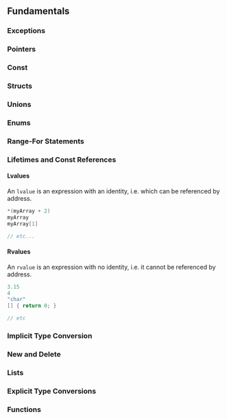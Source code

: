 ## Fundamentals

### Exceptions

### Pointers

### Const

### Structs

### Unions

### Enums

### Range-For Statements

### Lifetimes and Const References

#### Lvalues
An `lvalue` is an expression with an identity, i.e. which can be referenced by address.
```cpp
*(myArray + 2)
myArray
myArray[1]

// etc...
```

#### Rvalues
An `rvalue` is an expression with no identity, i.e. it cannot be referenced by address.
```cpp
3.15
4
"char"
[] { return 0; }

// etc
```

### Implicit Type Conversion

### New and Delete

### Lists

### Explicit Type Conversions

### Functions